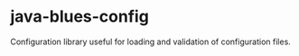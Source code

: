 # java-blues-config
Configuration library useful for loading and validation of configuration files.
